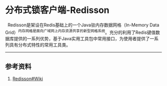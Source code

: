# 分布式锁客户端-Redisson
&nbsp;&nbsp;Redisson是架设在Redis基础上的一个Java驻内存数据网格（In-Memory Data Grid）<sup>内存网格是面向广域网上内存资源共享的新型网格系统</sup>。充分的利用了Redis键值数据库提供的一系列优势，基于Java实用工具包中常用接口，为使用者提供了一系列具有分布式特性的常用工具类。


---

## 参考资料
1. [Redisson#Wiki](https://github.com/redisson/redisson/wiki)